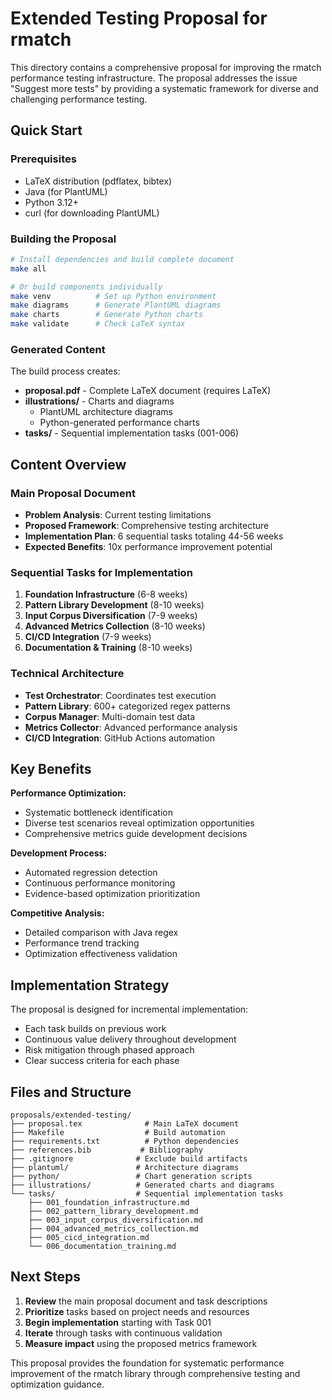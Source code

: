 # Extended Testing Proposal for rmatch

This directory contains a comprehensive proposal for improving the rmatch performance testing infrastructure. The proposal addresses the issue "Suggest more tests" by providing a systematic framework for diverse and challenging performance testing.

## Quick Start

### Prerequisites
- LaTeX distribution (pdflatex, bibtex)
- Java (for PlantUML)
- Python 3.12+ 
- curl (for downloading PlantUML)

### Building the Proposal

```bash
# Install dependencies and build complete document
make all

# Or build components individually
make venv          # Set up Python environment
make diagrams      # Generate PlantUML diagrams
make charts        # Generate Python charts
make validate      # Check LaTeX syntax
```

### Generated Content

The build process creates:
- **proposal.pdf** - Complete LaTeX document (requires LaTeX)
- **illustrations/** - Charts and diagrams
  - PlantUML architecture diagrams
  - Python-generated performance charts
- **tasks/** - Sequential implementation tasks (001-006)

## Content Overview

### Main Proposal Document
- **Problem Analysis**: Current testing limitations
- **Proposed Framework**: Comprehensive testing architecture
- **Implementation Plan**: 6 sequential tasks totaling 44-56 weeks
- **Expected Benefits**: 10x performance improvement potential

### Sequential Tasks for Implementation
1. **Foundation Infrastructure** (6-8 weeks)
2. **Pattern Library Development** (8-10 weeks)  
3. **Input Corpus Diversification** (7-9 weeks)
4. **Advanced Metrics Collection** (8-10 weeks)
5. **CI/CD Integration** (7-9 weeks)
6. **Documentation & Training** (8-10 weeks)

### Technical Architecture
- **Test Orchestrator**: Coordinates test execution
- **Pattern Library**: 600+ categorized regex patterns
- **Corpus Manager**: Multi-domain test data
- **Metrics Collector**: Advanced performance analysis
- **CI/CD Integration**: GitHub Actions automation

## Key Benefits

**Performance Optimization:**
- Systematic bottleneck identification
- Diverse test scenarios reveal optimization opportunities
- Comprehensive metrics guide development decisions

**Development Process:**
- Automated regression detection
- Continuous performance monitoring
- Evidence-based optimization prioritization

**Competitive Analysis:**
- Detailed comparison with Java regex
- Performance trend tracking
- Optimization effectiveness validation

## Implementation Strategy

The proposal is designed for incremental implementation:
- Each task builds on previous work
- Continuous value delivery throughout development
- Risk mitigation through phased approach
- Clear success criteria for each phase

## Files and Structure

```
proposals/extended-testing/
├── proposal.tex              # Main LaTeX document
├── Makefile                  # Build automation
├── requirements.txt          # Python dependencies
├── references.bib           # Bibliography
├── .gitignore              # Exclude build artifacts
├── plantuml/               # Architecture diagrams
├── python/                 # Chart generation scripts
├── illustrations/          # Generated charts and diagrams
└── tasks/                  # Sequential implementation tasks
    ├── 001_foundation_infrastructure.md
    ├── 002_pattern_library_development.md
    ├── 003_input_corpus_diversification.md
    ├── 004_advanced_metrics_collection.md
    ├── 005_cicd_integration.md
    └── 006_documentation_training.md
```

## Next Steps

1. **Review** the main proposal document and task descriptions
2. **Prioritize** tasks based on project needs and resources
3. **Begin implementation** starting with Task 001
4. **Iterate** through tasks with continuous validation
5. **Measure impact** using the proposed metrics framework

This proposal provides the foundation for systematic performance improvement of the rmatch library through comprehensive testing and optimization guidance.